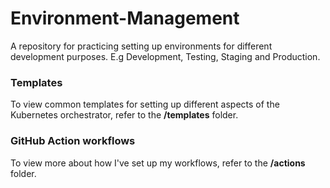 # Environment-Management
A repository for practicing setting up environments for different development purposes. E.g Development, Testing, Staging and Production.

### Templates
To view common templates for setting up different aspects of the Kubernetes orchestrator, refer to the **/templates** folder.

### GitHub Action workflows
To view more about how I've set up my workflows, refer to the **/actions** folder.